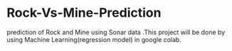 # Rock-Vs-Mine-Prediction
prediction of Rock and Mine using Sonar data .This project will be done by using Machine Learning(regression model) in google colab.
